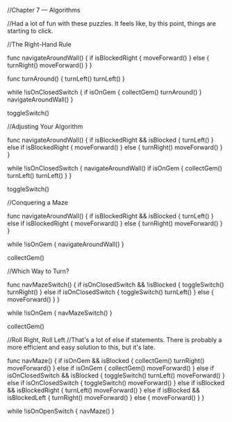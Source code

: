 //Chapter 7 — Algorithms

//Had a lot of fun with these puzzles. It feels like, by this point, things are starting to click.

//The Right-Hand Rule

func navigateAroundWall() {
    if isBlockedRight {
        moveForward()
    }  else {
        turnRight()
        moveForward()
    }
}

func turnAround() {
    turnLeft()
    turnLeft()
}

while !isOnClosedSwitch {
    if isOnGem {
        collectGem()
        turnAround() 
    }
    navigateAroundWall()
}

toggleSwitch()

//Adjusting Your Algorithm

func navigateAroundWall() {
    if isBlockedRight && isBlocked {
        turnLeft()
    } else if isBlockedRight {
        moveForward()
    }  else {
        turnRight()
        moveForward()
    }
}
    
while !isOnClosedSwitch {
    navigateAroundWall()
    if isOnGem {
        collectGem()
        turnLeft()
        turnLeft()
    }
}

toggleSwitch()

//Conquering a Maze

func navigateAroundWall() {
    if isBlockedRight && isBlocked {
        turnLeft()
    }  else if isBlockedRight {
        moveForward()
    }  else {
        turnRight()
        moveForward()
    }
}
    
while !isOnGem {
    navigateAroundWall()
}

collectGem()

//Which Way to Turn?

func navMazeSwitch() {
    if isOnClosedSwitch && !isBlocked {
        toggleSwitch()
        turnRight()
    } else if isOnClosedSwitch {
        toggleSwitch()
        turnLeft()
    } else {
        moveForward()
    }
}

while !isOnGem {
    navMazeSwitch()
}

collectGem()

//Roll Right, Roll Left
//That's a lot of else if statements. There is probably a more efficient and easy solution to this, but it's late.

func navMaze() {
    if isOnGem && isBlocked {
        collectGem()
        turnRight()
        moveForward()
    } else if isOnGem {
        collectGem()
        moveForward()
    } else if isOnClosedSwitch && isBlocked {
        toggleSwitch()
        turnLeft()
        moveForward()
    } else if isOnClosedSwitch {
        toggleSwitch()
        moveForward()
    } else if isBlocked && isBlockedRight {
        turnLeft()
        moveForward()
    } else if isBlocked && isBlockedLeft {
        turnRight()
        moveForward()
    } else {
        moveForward()
    }
}

while !isOnOpenSwitch {
    navMaze()
}